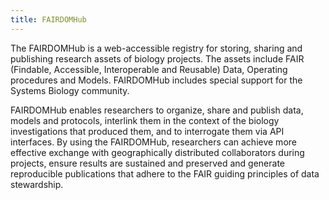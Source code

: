 ```yaml
---
title: FAIRDOMHub
---
```


The FAIRDOMHub is a web-accessible registry for storing, sharing and publishing research assets of biology projects.
The assets include FAIR (Findable, Accessible, Interoperable and Reusable) Data, Operating procedures and Models.
FAIRDOMHub includes special support for the Systems Biology community.


FAIRDOMHub enables researchers to organize, share and publish data, models and protocols, interlink them in the context of the biology investigations that produced them, and to interrogate them via API interfaces.
By using the FAIRDOMHub, researchers can achieve more effective exchange with geographically distributed collaborators during projects,
ensure results are sustained and preserved and generate reproducible publications that adhere to the FAIR guiding principles of data stewardship.